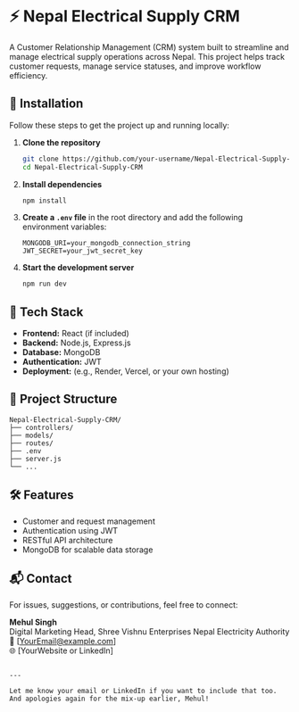 # ⚡ Nepal Electrical Supply CRM

A Customer Relationship Management (CRM) system built to streamline and manage electrical supply operations across Nepal. This project helps track customer requests, manage service statuses, and improve workflow efficiency.

## 🚀 Installation

Follow these steps to get the project up and running locally:

1. **Clone the repository**
   ```bash
   git clone https://github.com/your-username/Nepal-Electrical-Supply-CRM.git
   cd Nepal-Electrical-Supply-CRM
   ```

2. **Install dependencies**
   ```bash
   npm install
   ```

3. **Create a `.env` file** in the root directory and add the following environment variables:
   ```
   MONGODB_URI=your_mongodb_connection_string
   JWT_SECRET=your_jwt_secret_key
   ```

4. **Start the development server**
   ```bash
   npm run dev
   ```

## 🧰 Tech Stack

- **Frontend:** React (if included)
- **Backend:** Node.js, Express.js
- **Database:** MongoDB
- **Authentication:** JWT
- **Deployment:** (e.g., Render, Vercel, or your own hosting)

## 📂 Project Structure

```
Nepal-Electrical-Supply-CRM/
├── controllers/
├── models/
├── routes/
├── .env
├── server.js
└── ...
```

## 🛠️ Features

- Customer and request management
- Authentication using JWT
- RESTful API architecture
- MongoDB for scalable data storage

## 📬 Contact

For issues, suggestions, or contributions, feel free to connect:

**Mehul Singh**  
Digital Marketing Head, Shree Vishnu Enterprises Nepal Electricity Authority  
📧 [YourEmail@example.com]  
🌐 [YourWebsite or LinkedIn]
```

---

Let me know your email or LinkedIn if you want to include that too. And apologies again for the mix-up earlier, Mehul!
